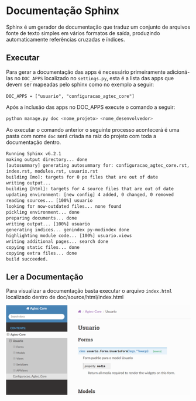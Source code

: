 # Documentação Sphinx

Sphinx é um gerador de documentação  que traduz um conjunto de arquivos
fonte de texto simples em vários formatos de saída, produzindo automaticamente referências
cruzadas e índices. 

## Executar
 
Para gerar a documentação das apps é necessário primeiramente adicioná-las no ```DOC_APPS``` 
localizado no ```settings.py```, esta é a lista das apps que devem ser mapeadas pelo sphinx 
como no exemplo a seguir:

 ```DOC_APPS = ["usuario", "configuracao_agtec_core"]```

Após a inclusão das apps no DOC_APPS execute o comando a seguir:

```python
python manage.py doc <nome_projeto> <nome_desenvolvedor>
```

Ao executar o comando anterior o seguinte processo acontecerá é uma pasta com nome ```doc``` 
será criada na raiz do projeto com toda a documentação dentro.

```
Running Sphinx v6.2.1
making output directory... done
[autosummary] generating autosummary for: configuracao_agtec_core.rst, index.rst, modules.rst, usuario.rst
building [mo]: targets for 0 po files that are out of date
writing output... 
building [html]: targets for 4 source files that are out of date
updating environment: [new config] 4 added, 0 changed, 0 removed
reading sources... [100%] usuario
looking for now-outdated files... none found
pickling environment... done
preparing documents... done
writing output... [100%] usuario
generating indices... genindex py-modindex done
highlighting module code... [100%] usuario.views
writing additional pages... search done
copying static files... done
copying extra files... done
build succeeded.
```
## Ler a Documentação 

Para visualizar a documentação basta executar o arquivo ```index.html``` localizado dentro de doc/source/html/index.html

![tela_doc](images/tela_doc.png)



